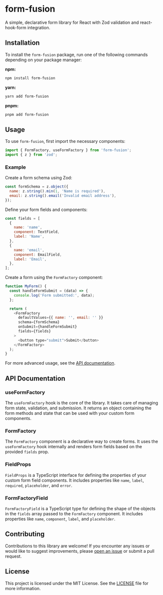 # form-fusion

A simple, declarative form library for React with Zod validation and react-hook-form integration.

## Installation

To install the `form-fusion` package, run one of the following commands depending on your package manager:

**npm:**

```bash
npm install form-fusion
```

**yarn:**

```bash
yarn add form-fusion
```

**pnpm:**

```bash
pnpm add form-fusion
```

## Usage

To use `form-fusion`, first import the necessary components:

```javascript
import { FormFactory, useFormFactory } from 'form-fusion';
import { z } from 'zod';
```

### Example

Create a form schema using Zod:

```javascript
const formSchema = z.object({
  name: z.string().min(1, 'Name is required'),
  email: z.string().email('Invalid email address'),
});
```

Define your form fields and components:

```javascript
const fields = [
  {
    name: 'name',
    component: TextField,
    label: 'Name',
  },
  {
    name: 'email',
    component: EmailField,
    label: 'Email',
  },
];
```

Create a form using the `FormFactory` component:

```javascript
function MyForm() {
  const handleFormSubmit = (data) => {
    console.log('Form submitted:', data);
  };

  return (
    <FormFactory
      defaultValues={{ name: '', email: '' }}
      schema={formSchema}
      onSubmit={handleFormSubmit}
      fields={fields}
    >
      <button type="submit">Submit</button>
    </FormFactory>
  );
}
```

For more advanced usage, see the [API documentation](#api-documentation).

## API Documentation

### useFormFactory

The `useFormFactory` hook is the core of the library. It takes care of managing form state, validation, and submission. It returns an object containing the form methods and state that can be used with your custom form components.

### FormFactory

The `FormFactory` component is a declarative way to create forms. It uses the `useFormFactory` hook internally and renders form fields based on the provided `fields` prop.

### FieldProps

`FieldProps` is a TypeScript interface for defining the properties of your custom form field components. It includes properties like `name`, `label`, `required`, `placeholder`, and `error`.

### FormFactoryField

`FormFactoryField` is a TypeScript type for defining the shape of the objects in the `fields` array passed to the `FormFactory` component. It includes properties like `name`, `component`, `label`, and `placeholder`.

## Contributing

Contributions to this library are welcome! If you encounter any issues or would like to suggest improvements, please [open an issue](https://github.com/knat/form-fusion/issues) or submit a pull request.

## License

This project is licensed under the MIT License. See the [LICENSE](LICENSE) file for more information.
